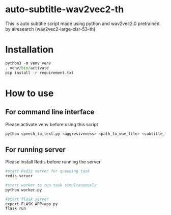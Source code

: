 # auto-subtitle-wav2vec2-th
This is auto subtitle script made using python and wav2vec2.0 pretrained by airesearch (wav2vec2-large-xlsr-53-th)

# Installation
```python
python3 -m venv venv
. venv/bin/activate
pip install -r requirement.txt
```

# How to use
## For command line interface
Please activate venv before using this script
```python
python speech_to_text.py <aggresiveness> <path_to_wav_file> <subtitle_file_name>
```
## For running server
Please Install Redis before running the server
```python
#start Redis server for queueing task
redis-server
```
```python
#start worker to run task simultaneously
python worker.py
```
```python
#start flask server
export FLASK_APP=app.py
flask run
```
